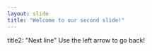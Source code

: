 ```yaml
---
layout: slide
title: "Welcome to our second slide!"
---
```

title2: "Next line"
Use the left arrow to go back!
